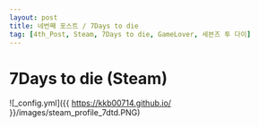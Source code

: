 ```yaml
---
layout: post
title: 네번째 포스트 / 7Days to die
tag: [4th_Post, Steam, 7Days to die, GameLover, 세븐즈 투 다이]
---
```


# 7Days to die (Steam)
   
![_config.yml]({{ https://kkb00714.github.io/ }}/images/steam_profile_7dtd.PNG)

##
